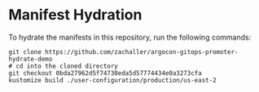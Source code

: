 # Manifest Hydration

To hydrate the manifests in this repository, run the following commands:

```shell
git clone https://github.com/zachaller/argocon-gitops-promoter-hydrate-demo
# cd into the cloned directory
git checkout 0bda27962d5f74730eda5d57774434e0a3273cfa
kustomize build ./user-configuration/production/us-east-2
```
